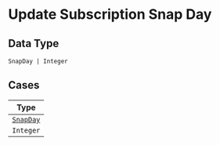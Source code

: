 
# Update Subscription Snap Day

## Data Type

`SnapDay | Integer`

## Cases

| Type |
|  --- |
| [`SnapDay`](../../../doc/models/snap-day.md) |
| `Integer` |

